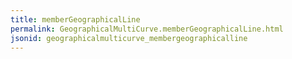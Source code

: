 ```yaml
---
title: memberGeographicalLine
permalink: GeographicalMultiCurve.memberGeographicalLine.html
jsonid: geographicalmulticurve_membergeographicalline
---
```

